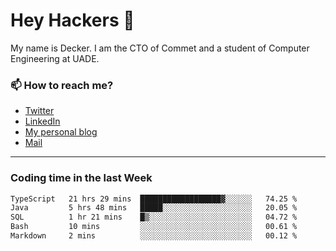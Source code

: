 # Hey Hackers 👋

My name is Decker. I am the CTO of Commet and a student of Computer Engineering at UADE.

### 📫 How to reach me?
- [Twitter](https://x.com/0xDecker) 
- [LinkedIn](https://www.linkedin.com/in/decker-urbano/) 
- [My personal blog](http://decker.sh) 
- [Mail](mailto:me@decker.sh)

---

### Coding time in the last Week

<!--START_SECTION:waka-->

```txt
TypeScript   21 hrs 29 mins  ██████████████████▓░░░░░░   74.25 %
Java         5 hrs 48 mins   █████░░░░░░░░░░░░░░░░░░░░   20.05 %
SQL          1 hr 21 mins    █▒░░░░░░░░░░░░░░░░░░░░░░░   04.72 %
Bash         10 mins         ░░░░░░░░░░░░░░░░░░░░░░░░░   00.61 %
Markdown     2 mins          ░░░░░░░░░░░░░░░░░░░░░░░░░   00.12 %
```

<!--END_SECTION:waka-->
